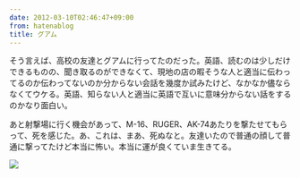 ```yaml
---
date: 2012-03-10T02:46:47+09:00
from: hatenablog
title: グアム
---
```

そう言えば、高校の友達とグアムに行ってたのだった。英語、読むのは少しだけできるものの、聞き取るのができなくて、現地の店の暇そうな人と適当に伝わってるのか伝わってないのか分からない会話を幾度か試みたけど、なかなか儘ならなくてウケる。英語、知らない人と適当に英語で互いに意味分からない話をするのかなり面白い。

あと射撃場に行く機会があって、M-16、RUGER、AK-74あたりを撃たせてもらって、死を感じた。あ、これは、まあ、死ぬなと。友達いたので普通の顔して普通に撃ってたけど本当に怖い。本当に運が良くていま生きてる。

![](http://dl.dropbox.com/u/5978869/image/20120310_023648.png)

